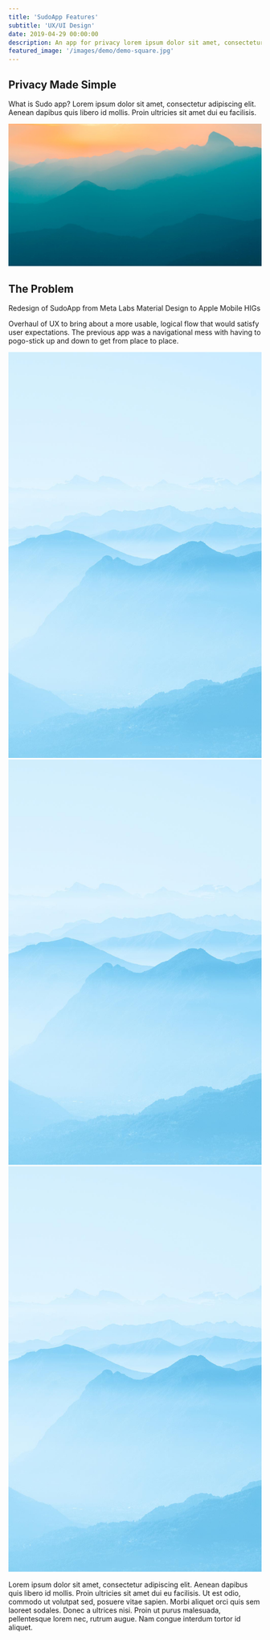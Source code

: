 ```yaml
---
title: 'SudoApp Features'
subtitle: 'UX/UI Design'
date: 2019-04-29 00:00:00
description: An app for privacy lorem ipsum dolor sit amet, consectetur adipiscing elit.
featured_image: '/images/demo/demo-square.jpg'
---
```


## Privacy Made Simple

What is Sudo app? Lorem ipsum dolor sit amet, consectetur adipiscing elit. Aenean dapibus quis libero id mollis. Proin ultricies sit amet dui eu facilisis.

![](/images/demo/demo-landscape.jpg)

## The Problem

Redesign of SudoApp from Meta Labs Material Design to Apple Mobile HIGs

Overhaul of UX to bring about a more usable, logical flow that would satisfy user expectations. The previous app was a navigational mess with having to pogo-stick up and down to get from place to place.

<div class="gallery" data-columns="3">
	<img src="/images/demo/demo-portrait.jpg">
	<img src="/images/demo/demo-portrait.jpg">
	<img src="/images/demo/demo-portrait.jpg">
</div>

Lorem ipsum dolor sit amet, consectetur adipiscing elit. Aenean dapibus quis libero id mollis. Proin ultricies sit amet dui eu facilisis. Ut est odio, commodo ut volutpat sed, posuere vitae sapien. Morbi aliquet orci quis sem laoreet sodales. Donec a ultrices nisi. Proin ut purus malesuada, pellentesque lorem nec, rutrum augue. Nam congue interdum tortor id aliquet.
